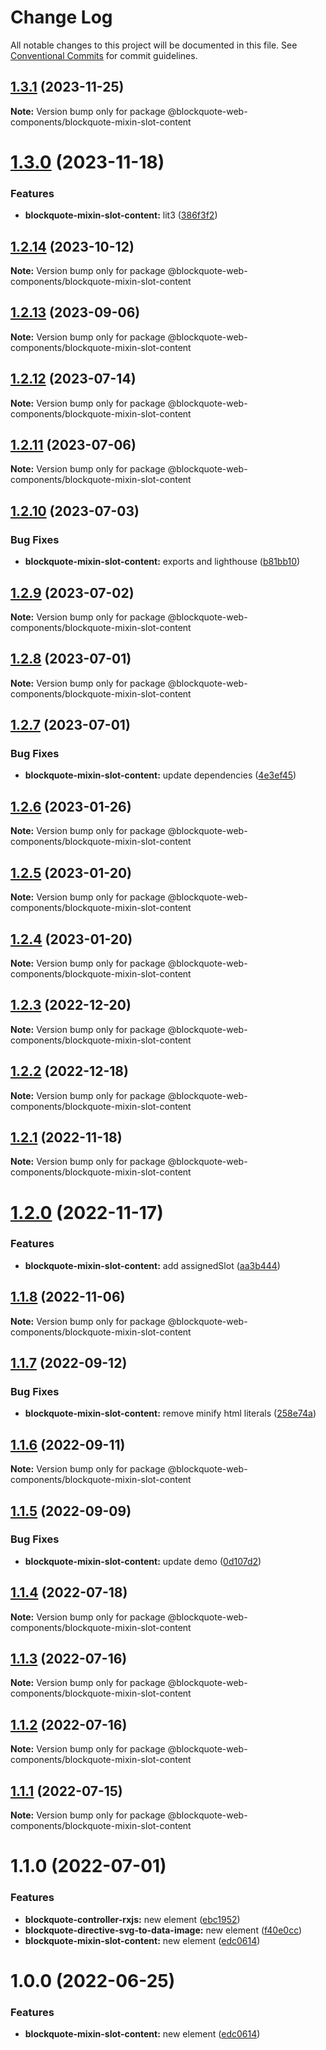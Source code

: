 # Change Log

All notable changes to this project will be documented in this file.
See [Conventional Commits](https://conventionalcommits.org) for commit guidelines.

## [1.3.1](https://github.com/oscarmarina/blockquote-web-components/compare/@blockquote-web-components/blockquote-mixin-slot-content@1.3.0...@blockquote-web-components/blockquote-mixin-slot-content@1.3.1) (2023-11-25)

**Note:** Version bump only for package @blockquote-web-components/blockquote-mixin-slot-content

# [1.3.0](https://github.com/oscarmarina/blockquote-web-components/compare/@blockquote-web-components/blockquote-mixin-slot-content@1.2.14...@blockquote-web-components/blockquote-mixin-slot-content@1.3.0) (2023-11-18)

### Features

- **blockquote-mixin-slot-content:** lit3 ([386f3f2](https://github.com/oscarmarina/blockquote-web-components/commit/386f3f27b9fa71d471e3aa35bffa4d4feed06179))

## [1.2.14](https://github.com/oscarmarina/blockquote-web-components/compare/@blockquote-web-components/blockquote-mixin-slot-content@1.2.13...@blockquote-web-components/blockquote-mixin-slot-content@1.2.14) (2023-10-12)

**Note:** Version bump only for package @blockquote-web-components/blockquote-mixin-slot-content

## [1.2.13](https://github.com/oscarmarina/blockquote-web-components/compare/@blockquote-web-components/blockquote-mixin-slot-content@1.2.12...@blockquote-web-components/blockquote-mixin-slot-content@1.2.13) (2023-09-06)

**Note:** Version bump only for package @blockquote-web-components/blockquote-mixin-slot-content

## [1.2.12](https://github.com/oscarmarina/blockquote-web-components/compare/@blockquote-web-components/blockquote-mixin-slot-content@1.2.11...@blockquote-web-components/blockquote-mixin-slot-content@1.2.12) (2023-07-14)

**Note:** Version bump only for package @blockquote-web-components/blockquote-mixin-slot-content

## [1.2.11](https://github.com/oscarmarina/blockquote-web-components/compare/@blockquote-web-components/blockquote-mixin-slot-content@1.2.10...@blockquote-web-components/blockquote-mixin-slot-content@1.2.11) (2023-07-06)

**Note:** Version bump only for package @blockquote-web-components/blockquote-mixin-slot-content

## [1.2.10](https://github.com/oscarmarina/blockquote-web-components/compare/@blockquote-web-components/blockquote-mixin-slot-content@1.2.9...@blockquote-web-components/blockquote-mixin-slot-content@1.2.10) (2023-07-03)

### Bug Fixes

- **blockquote-mixin-slot-content:** exports and lighthouse ([b81bb10](https://github.com/oscarmarina/blockquote-web-components/commit/b81bb10d2d1616ada9ecfca275ab78506e69f3bb))

## [1.2.9](https://github.com/oscarmarina/blockquote-web-components/compare/@blockquote-web-components/blockquote-mixin-slot-content@1.2.8...@blockquote-web-components/blockquote-mixin-slot-content@1.2.9) (2023-07-02)

**Note:** Version bump only for package @blockquote-web-components/blockquote-mixin-slot-content

## [1.2.8](https://github.com/oscarmarina/blockquote-web-components/compare/@blockquote-web-components/blockquote-mixin-slot-content@1.2.7...@blockquote-web-components/blockquote-mixin-slot-content@1.2.8) (2023-07-01)

**Note:** Version bump only for package @blockquote-web-components/blockquote-mixin-slot-content

## [1.2.7](https://github.com/oscarmarina/blockquote-web-components/compare/@blockquote-web-components/blockquote-mixin-slot-content@1.2.6...@blockquote-web-components/blockquote-mixin-slot-content@1.2.7) (2023-07-01)

### Bug Fixes

- **blockquote-mixin-slot-content:** update dependencies ([4e3ef45](https://github.com/oscarmarina/blockquote-web-components/commit/4e3ef45167f0104ffa9f077a1be9aad5b5d3b5fc))

## [1.2.6](https://github.com/oscarmarina/blockquote-web-components/compare/@blockquote-web-components/blockquote-mixin-slot-content@1.2.5...@blockquote-web-components/blockquote-mixin-slot-content@1.2.6) (2023-01-26)

**Note:** Version bump only for package @blockquote-web-components/blockquote-mixin-slot-content

## [1.2.5](https://github.com/oscarmarina/blockquote-web-components/compare/@blockquote-web-components/blockquote-mixin-slot-content@1.2.4...@blockquote-web-components/blockquote-mixin-slot-content@1.2.5) (2023-01-20)

**Note:** Version bump only for package @blockquote-web-components/blockquote-mixin-slot-content

## [1.2.4](https://github.com/oscarmarina/blockquote-web-components/compare/@blockquote-web-components/blockquote-mixin-slot-content@1.2.3...@blockquote-web-components/blockquote-mixin-slot-content@1.2.4) (2023-01-20)

**Note:** Version bump only for package @blockquote-web-components/blockquote-mixin-slot-content

## [1.2.3](https://github.com/oscarmarina/blockquote-web-components/compare/@blockquote-web-components/blockquote-mixin-slot-content@1.2.2...@blockquote-web-components/blockquote-mixin-slot-content@1.2.3) (2022-12-20)

**Note:** Version bump only for package @blockquote-web-components/blockquote-mixin-slot-content

## [1.2.2](https://github.com/oscarmarina/blockquote-web-components/compare/@blockquote-web-components/blockquote-mixin-slot-content@1.2.1...@blockquote-web-components/blockquote-mixin-slot-content@1.2.2) (2022-12-18)

**Note:** Version bump only for package @blockquote-web-components/blockquote-mixin-slot-content

## [1.2.1](https://github.com/oscarmarina/blockquote-web-components/compare/@blockquote-web-components/blockquote-mixin-slot-content@1.2.0...@blockquote-web-components/blockquote-mixin-slot-content@1.2.1) (2022-11-18)

**Note:** Version bump only for package @blockquote-web-components/blockquote-mixin-slot-content

# [1.2.0](https://github.com/oscarmarina/blockquote-web-components/compare/@blockquote-web-components/blockquote-mixin-slot-content@1.1.8...@blockquote-web-components/blockquote-mixin-slot-content@1.2.0) (2022-11-17)

### Features

- **blockquote-mixin-slot-content:** add assignedSlot ([aa3b444](https://github.com/oscarmarina/blockquote-web-components/commit/aa3b444e8322a977fdbdc39f1ff2f0531cd49987))

## [1.1.8](https://github.com/oscarmarina/blockquote-web-components/compare/@blockquote-web-components/blockquote-mixin-slot-content@1.1.7...@blockquote-web-components/blockquote-mixin-slot-content@1.1.8) (2022-11-06)

**Note:** Version bump only for package @blockquote-web-components/blockquote-mixin-slot-content

## [1.1.7](https://github.com/oscarmarina/blockquote-web-components/compare/@blockquote-web-components/blockquote-mixin-slot-content@1.1.6...@blockquote-web-components/blockquote-mixin-slot-content@1.1.7) (2022-09-12)

### Bug Fixes

- **blockquote-mixin-slot-content:** remove minify html literals ([258e74a](https://github.com/oscarmarina/blockquote-web-components/commit/258e74a8a7f286efab8b32fec6c3de706574a55a))

## [1.1.6](https://github.com/oscarmarina/blockquote-web-components/compare/@blockquote-web-components/blockquote-mixin-slot-content@1.1.5...@blockquote-web-components/blockquote-mixin-slot-content@1.1.6) (2022-09-11)

**Note:** Version bump only for package @blockquote-web-components/blockquote-mixin-slot-content

## [1.1.5](https://github.com/oscarmarina/blockquote-web-components/compare/@blockquote-web-components/blockquote-mixin-slot-content@1.1.4...@blockquote-web-components/blockquote-mixin-slot-content@1.1.5) (2022-09-09)

### Bug Fixes

- **blockquote-mixin-slot-content:** update demo ([0d107d2](https://github.com/oscarmarina/blockquote-web-components/commit/0d107d2f99b6dafe8f690344703c8ce0f12e6e2f))

## [1.1.4](https://github.com/oscarmarina/blockquote-web-components/compare/@blockquote-web-components/blockquote-mixin-slot-content@1.1.3...@blockquote-web-components/blockquote-mixin-slot-content@1.1.4) (2022-07-18)

**Note:** Version bump only for package @blockquote-web-components/blockquote-mixin-slot-content

## [1.1.3](https://github.com/oscarmarina/blockquote-web-components/compare/@blockquote-web-components/blockquote-mixin-slot-content@1.1.2...@blockquote-web-components/blockquote-mixin-slot-content@1.1.3) (2022-07-16)

**Note:** Version bump only for package @blockquote-web-components/blockquote-mixin-slot-content

## [1.1.2](https://github.com/oscarmarina/blockquote-web-components/compare/@blockquote-web-components/blockquote-mixin-slot-content@1.1.1...@blockquote-web-components/blockquote-mixin-slot-content@1.1.2) (2022-07-16)

**Note:** Version bump only for package @blockquote-web-components/blockquote-mixin-slot-content

## [1.1.1](https://github.com/oscarmarina/blockquote-web-components/compare/@blockquote-web-components/blockquote-mixin-slot-content@1.1.0...@blockquote-web-components/blockquote-mixin-slot-content@1.1.1) (2022-07-15)

**Note:** Version bump only for package @blockquote-web-components/blockquote-mixin-slot-content

# 1.1.0 (2022-07-01)

### Features

- **blockquote-controller-rxjs:** new element ([ebc1952](https://github.com/oscarmarina/blockquote-web-components/commit/ebc1952602f0af2096ce90b3f3d8f83f9a2f091d))
- **blockquote-directive-svg-to-data-image:** new element ([f40e0cc](https://github.com/oscarmarina/blockquote-web-components/commit/f40e0cc35738e0867367c57f742eacbd29d5cf3e))
- **blockquote-mixin-slot-content:** new element ([edc0614](https://github.com/oscarmarina/blockquote-web-components/commit/edc06148e5c5c381859e25d4e009ba2c3fd45702))

# 1.0.0 (2022-06-25)

### Features

- **blockquote-mixin-slot-content:** new element ([edc0614](https://github.com/oscarmarina/blockquote-web-components/commit/edc06148e5c5c381859e25d4e009ba2c3fd45702))
